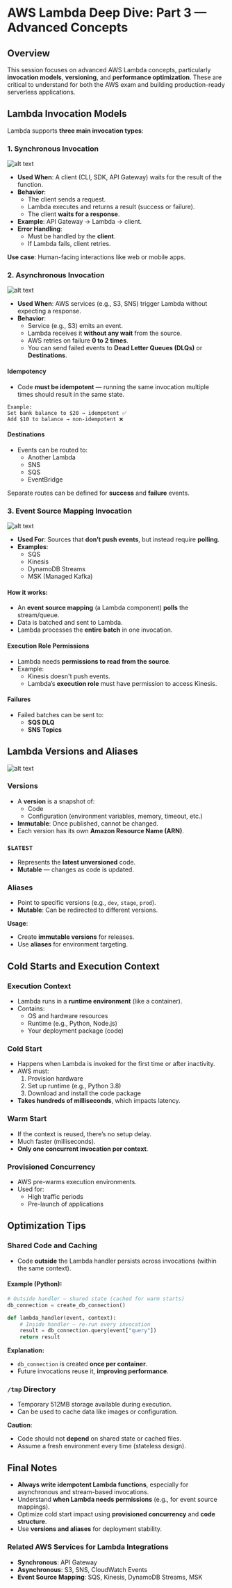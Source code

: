 # AWS Lambda Deep Dive: Part 3 — Advanced Concepts

## Overview

This session focuses on advanced AWS Lambda concepts, particularly **invocation models**, **versioning**, and **performance optimization**. These are critical to understand for both the AWS exam and building production-ready serverless applications.

## Lambda Invocation Models

Lambda supports **three main invocation types**:

### 1. Synchronous Invocation

![alt text](image-16.png)

- **Used When**: A client (CLI, SDK, API Gateway) waits for the result of the function.
- **Behavior**:
  - The client sends a request.
  - Lambda executes and returns a result (success or failure).
  - The client **waits for a response**.
- **Example**: API Gateway → Lambda → client.
- **Error Handling**:
  - Must be handled by the **client**.
  - If Lambda fails, client retries.

**Use case**: Human-facing interactions like web or mobile apps.

### 2. Asynchronous Invocation

![alt text](image-15.png)

- **Used When**: AWS services (e.g., S3, SNS) trigger Lambda without expecting a response.
- **Behavior**:
  - Service (e.g., S3) emits an event.
  - Lambda receives it **without any wait** from the source.
  - AWS retries on failure **0 to 2 times**.
  - You can send failed events to **Dead Letter Queues (DLQs)** or **Destinations**.

#### **Idempotency**

- Code **must be idempotent** — running the same invocation multiple times should result in the same state.

```text
Example:
Set bank balance to $20 → idempotent ✅
Add $10 to balance → non-idempotent ❌
```

#### **Destinations**

- Events can be routed to:
  - Another Lambda
  - SNS
  - SQS
  - EventBridge

Separate routes can be defined for **success** and **failure** events.

### 3. Event Source Mapping Invocation

![alt text](image-14.png)

- **Used For**: Sources that **don’t push events**, but instead require **polling**.
- **Examples**:
  - SQS
  - Kinesis
  - DynamoDB Streams
  - MSK (Managed Kafka)

#### How it works:

- An **event source mapping** (a Lambda component) **polls** the stream/queue.
- Data is batched and sent to Lambda.
- Lambda processes the **entire batch** in one invocation.

#### Execution Role Permissions

- Lambda needs **permissions to read from the source**.
- Example:
  - Kinesis doesn't push events.
  - Lambda’s **execution role** must have permission to access Kinesis.

#### Failures

- Failed batches can be sent to:
  - **SQS DLQ**
  - **SNS Topics**

## Lambda Versions and Aliases

![alt text](image-13.png)

### Versions

- A **version** is a snapshot of:
  - Code
  - Configuration (environment variables, memory, timeout, etc.)
- **Immutable**: Once published, cannot be changed.
- Each version has its own **Amazon Resource Name (ARN)**.

### `$LATEST`

- Represents the **latest unversioned** code.
- **Mutable** — changes as code is updated.

### Aliases

- Point to specific versions (e.g., `dev`, `stage`, `prod`).
- **Mutable**: Can be redirected to different versions.

**Usage**:

- Create **immutable versions** for releases.
- Use **aliases** for environment targeting.

## Cold Starts and Execution Context

### Execution Context

- Lambda runs in a **runtime environment** (like a container).
- Contains:
  - OS and hardware resources
  - Runtime (e.g., Python, Node.js)
  - Your deployment package (code)

### Cold Start

- Happens when Lambda is invoked for the first time or after inactivity.
- AWS must:
  1. Provision hardware
  2. Set up runtime (e.g., Python 3.8)
  3. Download and install the code package
- **Takes hundreds of milliseconds**, which impacts latency.

### Warm Start

- If the context is reused, there’s no setup delay.
- Much faster (milliseconds).
- **Only one concurrent invocation per context**.

### Provisioned Concurrency

- AWS pre-warms execution environments.
- Used for:
  - High traffic periods
  - Pre-launch of applications

## Optimization Tips

### Shared Code and Caching

- Code **outside** the Lambda handler persists across invocations (within the same context).

#### Example (Python):

```python
# Outside handler — shared state (cached for warm starts)
db_connection = create_db_connection()

def lambda_handler(event, context):
    # Inside handler — re-run every invocation
    result = db_connection.query(event["query"])
    return result
```

**Explanation:**

- `db_connection` is created **once per container**.
- Future invocations reuse it, **improving performance**.

### `/tmp` Directory

- Temporary 512MB storage available during execution.
- Can be used to cache data like images or configuration.

**Caution**:

- Code should not **depend** on shared state or cached files.
- Assume a fresh environment every time (stateless design).

## Final Notes

- **Always write idempotent Lambda functions**, especially for asynchronous and stream-based invocations.
- Understand **when Lambda needs permissions** (e.g., for event source mappings).
- Optimize cold start impact using **provisioned concurrency** and **code structure**.
- Use **versions and aliases** for deployment stability.

### Related AWS Services for Lambda Integrations

- **Synchronous**: API Gateway
- **Asynchronous**: S3, SNS, CloudWatch Events
- **Event Source Mapping**: SQS, Kinesis, DynamoDB Streams, MSK
